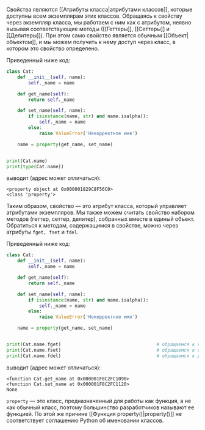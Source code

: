 

Свойства являются [[Атрибуты класса|атрибутами классов]], которые доступны всем экземплярам этих классов. Обращаясь к свойству через экземпляр класса, мы работаем с ним как с атрибутом, неявно вызывая соответствующие методы ([[Геттеры]], [[Сеттеры]] и [[Делитеры]]). При этом само свойство является обычным [[Объект|объектом]], и мы можем получить к нему доступ через класс, в котором это свойство определено.

Приведенный ниже код:

```python
class Cat:
    def __init__(self, name):
        self._name = name

    def get_name(self):
        return self._name

    def set_name(self, name):
        if isinstance(name, str) and name.isalpha():
            self._name = name
        else:
            raise ValueError('Некорректное имя')

    name = property(get_name, set_name)


print(Cat.name)
print(type(Cat.name))
```

выводит (адрес может отличаться):

```no-highlight
<property object at 0x000001829C8F56C0>
<class 'property'>
```

Таким образом, свойство — это атрибут класса, который управляет атрибутами экземпляров. Мы также можем считать свойство набором методов (геттер, сеттер, делитер), собранных вместе в единый объект. Обратиться к методам, содержащимся в свойстве, можно через атрибуты `fget, fset` и `fdel`.

Приведенный ниже код:

```python
class Cat:
    def __init__(self, name):
        self._name = name

    def get_name(self):
        return self._name

    def set_name(self, name):
        if isinstance(name, str) and name.isalpha():
            self._name = name
        else:
            raise ValueError('Некорректное имя')

    name = property(get_name, set_name)


print(Cat.name.fget)                                   # обращаемся к геттеру свойства
print(Cat.name.fset)                                   # обращаемся к сеттеру свойства
print(Cat.name.fdel)                                   # обращаемся к делитеру свойства
```

выводит (адрес может отличаться):

```no-highlight
<function Cat.get_name at 0x000001F8C2FC1090>
<function Cat.set_name at 0x000001F8C2FC1120>
None
```

`property` — это класс, предназначенный для работы как функция, а не как обычный класс, поэтому большинство разработчиков называют ее функцией. По этой же причине [[Функция property()|property()]] не соответствует соглашению Python об именовании классов.